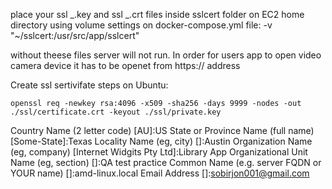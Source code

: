 place your ssl _.key and ssl _.crt files inside sslcert folder
on EC2 home directory
using volume settings on docker-compose.yml file:
-v "~/sslcert:/usr/src/app/sslcert"

without theese files server will not run.
In order for users app to open video camera device
it has to be openet from https:// address

Create ssl sertivifate steps on Ubuntu:

`openssl req -newkey rsa:4096 -x509 -sha256 -days 9999 -nodes -out ./ssl/certificate.crt -keyout ./ssl/private.key`

Country Name (2 letter code) [AU]:US
State or Province Name (full name) [Some-State]:Texas
Locality Name (eg, city) []:Austin
Organization Name (eg, company) [Internet Widgits Pty Ltd]:Library App
Organizational Unit Name (eg, section) []:QA test practice
Common Name (e.g. server FQDN or YOUR name) []:amd-linux.local
Email Address []:sobirjon001@gmail.com
